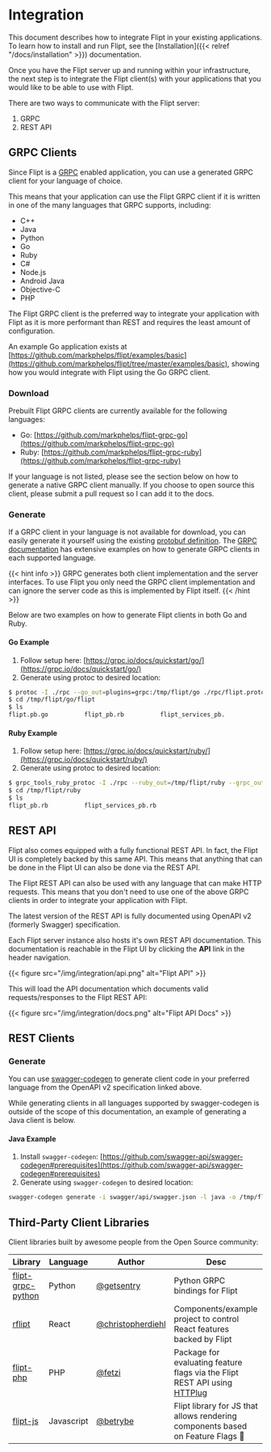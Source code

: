 # Integration

This document describes how to integrate Flipt in your existing applications. To learn how to install and run Flipt, see the [Installation]({{< relref "/docs/installation" >}}) documentation.

Once you have the Flipt server up and running within your infrastructure, the next step is to integrate the Flipt client(s) with your applications that you would like to be able to use with Flipt.

There are two ways to communicate with the Flipt server:

1. GRPC
1. REST API

## GRPC Clients

Since Flipt is a [GRPC](https://grpc.io/) enabled application, you can use a generated GRPC client for your language of choice.

This means that your application can use the Flipt GRPC client if it is written in one of the many languages that GRPC supports, including:

* C++
* Java
* Python
* Go
* Ruby
* C#
* Node.js
* Android Java
* Objective-C
* PHP

The Flipt GRPC client is the preferred way to integrate your application with Flipt as it is more performant than REST and requires the least amount of configuration.

An example Go application exists at [https://github.com/markphelps/flipt/examples/basic](https://github.com/markphelps/flipt/tree/master/examples/basic), showing how you would integrate with Flipt using the Go GRPC client.

### Download

Prebuilt Flipt GRPC clients are currently available for the following languages:

* Go: [https://github.com/markphelps/flipt-grpc-go](https://github.com/markphelps/flipt-grpc-go)
* Ruby: [https://github.com/markphelps/flipt-grpc-ruby](https://github.com/markphelps/flipt-grpc-ruby)

If your language is not listed, please see the section below on how to generate a native GRPC client manually. If you choose to open source this client, please submit a pull request so I can add it to the docs.

### Generate

If a GRPC client in your language is not available for download, you can easily generate it yourself using the existing [protobuf definition](https://github.com/markphelps/flipt/blob/master/rpc/flipt/flipt.proto). The [GRPC documentation](https://grpc.io/docs/) has extensive examples on how to generate GRPC clients in each supported language.

{{< hint info >}}
GRPC generates both client implementation and the server interfaces. To use Flipt you only need the GRPC client implementation and can ignore the server code as this is implemented by Flipt itself.
{{< /hint >}}

Below are two examples on how to generate Flipt clients in both Go and Ruby.

#### Go Example

1. Follow setup here: [https://grpc.io/docs/quickstart/go/](https://grpc.io/docs/quickstart/go/)
2. Generate using protoc to desired location:

```bash
$ protoc -I ./rpc --go_out=plugins=grpc:/tmp/flipt/go ./rpc/flipt.proto
$ cd /tmp/flipt/go/flipt
$ ls
flipt.pb.go          flipt_pb.rb          flipt_services_pb.
```

#### Ruby Example

1. Follow setup here: [https://grpc.io/docs/quickstart/ruby/](https://grpc.io/docs/quickstart/ruby/)
2. Generate using protoc to desired location:

```bash
$ grpc_tools_ruby_protoc -I ./rpc --ruby_out=/tmp/flipt/ruby --grpc_out=/tmp/flipt/ruby ./rpc/flipt.proto
$ cd /tmp/flipt/ruby
$ ls
flipt_pb.rb          flipt_services_pb.rb
```

## REST API

Flipt also comes equipped with a fully functional REST API. In fact, the Flipt UI is completely backed by this same API. This means that anything that can be done in the Flipt UI can also be done via the REST API.

The Flipt REST API can also be used with any language that can make HTTP requests. This means that you don't need to use one of the above GRPC clients in order to integrate your application with Flipt.

The latest version of the REST API is fully documented using OpenAPI v2 (formerly Swagger) specification.

Each Flipt server instance also hosts it's own REST API documentation. This documentation is reachable in the Flipt UI by clicking the **API** link in the header navigation.

{{< figure src="/img/integration/api.png" alt="Flipt API" >}}

This will load the API documentation which documents valid requests/responses to the Flipt REST API:

{{< figure src="/img/integration/docs.png" alt="Flipt API Docs" >}}

## REST Clients

### Generate

You can use [swagger-codegen](https://github.com/swagger-api/swagger-codegen) to generate client code in your preferred language from the OpenAPI v2 specification linked above.

While generating clients in all languages supported by swagger-codegen is outside of the scope of this documentation, an example of generating a Java client is below.

#### Java Example

1. Install `swagger-codegen`: [https://github.com/swagger-api/swagger-codegen#prerequisites](https://github.com/swagger-api/swagger-codegen#prerequisites)
1. Generate using `swagger-codegen` to desired location:

```bash
swagger-codegen generate -i swagger/api/swagger.json -l java -o /tmp/flipt/java
```

## Third-Party Client Libraries

Client libraries built by awesome people from the Open Source community:

| Library | Language | Author | Desc |
| --- | --- | --- | --- |
| [flipt-grpc-python](https://github.com/getsentry/flipt-grpc-python) | Python | [@getsentry](https://github.com/getsentry) | Python GRPC bindings for Flipt |
| [rflipt](https://github.com/christopherdiehl/rflipt) | React | [@christopherdiehl](https://github.com/christopherdiehl) | Components/example project to control React features backed by Flipt |
| [flipt-php](https://github.com/fetzi/flipt-php) | PHP | [@fetzi](https://github.com/fetzi) | Package for evaluating feature flags via the Flipt REST API using [HTTPlug](http://httplug.io/) |
| [flipt-js](https://github.com/betrybe/flipt-js) | Javascript | [@betrybe](https://github.com/betrybe) | Flipt library for JS that allows rendering components based on Feature Flags 🎉 |

